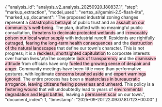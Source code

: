 {
  "analysis_id": "analysis_v2_analysis_20250920_180837_1",
  "step": "markup_extraction",
  "model_used": "vertex_ai/gemini-2.5-flash-lite",
  "marked_up_document": "The proposed industrial zoning changes represent a <mark style='background-color: #FFD1DC;'>catastrophic betrayal</mark> of public trust and an <mark style='background-color: #FFD1DC;'>assault on our community's well-being</mark>. The plan, drafted with no meaningful public consultation, <mark style='background-color: #FFD1DC;'>threatens to decimate protected wetlands</mark> and <mark style='background-color: #FFD1DC;'>irrevocably poison our local water supply</mark> with industrial runoff. Residents are rightfully <mark style='background-color: #FFD1DC;'>outraged</mark>, <mark style='background-color: #FFD1DC;'>fearing the long-term health consequences</mark> and the <mark style='background-color: #FFD1DC;'>destruction of the natural landscapes</mark> that define our town's character. This is not progress; it is a <mark style='background-color: #FFD1DC;'>reckless, shortsighted capitulation</mark> to corporate interests over human lives.\n\nThe complete <mark style='background-color: #FFD1DC;'>lack of transparency</mark> and the <mark style='background-color: #FFD1DC;'>dismissive attitude</mark> from officials have only <mark style='background-color: #FFD1DC;'>fueled the growing sense of despair and anger</mark>. Community meetings have been little more than performative gestures, with legitimate <mark style='background-color: #FFD1DC;'>concerns brushed aside</mark> and <mark style='background-color: #FFD1DC;'>expert warnings ignored</mark>. The entire process has been a <mark style='background-color: #FFD1DC;'>masterclass in bureaucratic arrogance</mark>, <mark style='background-color: #FFD1DC;'>leaving citizens feeling powerless and unheard</mark>. This policy is a <mark style='background-color: #FFD1DC;'>festering wound</mark> that will undoubtedly lead to years of <mark style='background-color: #FFD1DC;'>environmental degradation and legal battles</mark>, leaving a <mark style='background-color: #FFD1DC;'>permanent scar</mark> on our town.",
  "document_index": 1,
  "timestamp": "2025-09-20T22:09:07.817123+00:00"
}